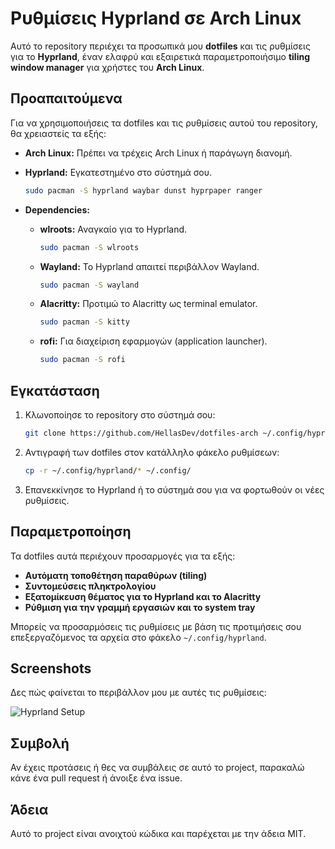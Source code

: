 # Ρυθμίσεις Hyprland σε Arch Linux

Αυτό το repository περιέχει τα προσωπικά μου **dotfiles** και τις ρυθμίσεις για το **Hyprland**, έναν ελαφρύ και εξαιρετικά παραμετροποιήσιμο **tiling window manager** για χρήστες του **Arch Linux**.

## Προαπαιτούμενα

Για να χρησιμοποιήσεις τα dotfiles και τις ρυθμίσεις αυτού του repository, θα χρειαστείς τα εξής:

- **Arch Linux:** Πρέπει να τρέχεις Arch Linux ή παράγωγη διανομή.
- **Hyprland:** Εγκατεστημένο στο σύστημά σου.
    ```bash
    sudo pacman -S hyprland waybar dunst hyprpaper ranger 
    ```

- **Dependencies:**
    - **wlroots:** Αναγκαίο για το Hyprland.
        ```bash
        sudo pacman -S wlroots
        ```
    - **Wayland:** Το Hyprland απαιτεί περιβάλλον Wayland.
        ```bash
        sudo pacman -S wayland
        ```
    - **Alacritty:** Προτιμώ το Alacritty ως terminal emulator.
        ```bash
        sudo pacman -S kitty
        ```
    - **rofi:** Για διαχείριση εφαρμογών (application launcher).
        ```bash
        sudo pacman -S rofi
        ```

## Εγκατάσταση

1. Κλωνοποίησε το repository στο σύστημά σου:
    ```bash
    git clone https://github.com/HellasDev/dotfiles-arch ~/.config/hyprland
    ```

2. Αντιγραφή των dotfiles στον κατάλληλο φάκελο ρυθμίσεων:
    ```bash
    cp -r ~/.config/hyprland/* ~/.config/
    ```

3. Επανεκκίνησε το Hyprland ή το σύστημά σου για να φορτωθούν οι νέες ρυθμίσεις.

## Παραμετροποίηση

Τα dotfiles αυτά περιέχουν προσαρμογές για τα εξής:

- **Αυτόματη τοποθέτηση παραθύρων (tiling)**
- **Συντομεύσεις πληκτρολογίου**
- **Εξατομίκευση θέματος για το Hyprland και το Alacritty**
- **Ρύθμιση για την γραμμή εργασιών και το system tray**

Μπορείς να προσαρμόσεις τις ρυθμίσεις με βάση τις προτιμήσεις σου επεξεργαζόμενος τα αρχεία στο φάκελο `~/.config/hyprland`.

## Screenshots

Δες πώς φαίνεται το περιβάλλον μου με αυτές τις ρυθμίσεις:

![Hyprland Setup](path_to_screenshot)

## Συμβολή

Αν έχεις προτάσεις ή θες να συμβάλεις σε αυτό το project, παρακαλώ κάνε ένα pull request ή άνοιξε ένα issue.

## Άδεια

Αυτό το project είναι ανοιχτού κώδικα και παρέχεται με την άδεια MIT.

